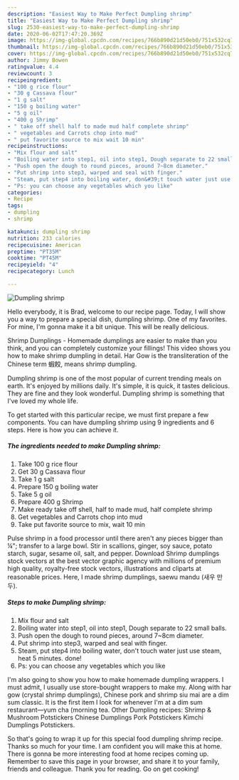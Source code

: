 ```yaml
---
description: "Easiest Way to Make Perfect Dumpling shrimp"
title: "Easiest Way to Make Perfect Dumpling shrimp"
slug: 2530-easiest-way-to-make-perfect-dumpling-shrimp
date: 2020-06-02T17:47:20.369Z
image: https://img-global.cpcdn.com/recipes/766b890d21d50eb0/751x532cq70/dumpling-shrimp-recipe-main-photo.jpg
thumbnail: https://img-global.cpcdn.com/recipes/766b890d21d50eb0/751x532cq70/dumpling-shrimp-recipe-main-photo.jpg
cover: https://img-global.cpcdn.com/recipes/766b890d21d50eb0/751x532cq70/dumpling-shrimp-recipe-main-photo.jpg
author: Jimmy Bowen
ratingvalue: 4.4
reviewcount: 3
recipeingredient:
- "100 g rice flour"
- "30 g Cassava flour"
- "1 g salt"
- "150 g boiling water"
- "5 g oil"
- "400 g Shrimp"
- " take off shell half to made mud half complete shrimp"
- " vegetables and Carrots chop into mud"
- " put favorite source to mix wait 10 min"
recipeinstructions:
- "Mix flour and salt"
- "Boiling water into step1, oil into step1, Dough separate to 22 small balls."
- "Push open the dough to round pieces, around 7~8cm diameter."
- "Put shrimp into step3, warped and seal with finger."
- "Steam, put step4 into boiling water, don&#39;t touch water just use steam, heat 5 minutes. done!"
- "Ps: you can choose any vegetables which you like"
categories:
- Recipe
tags:
- dumpling
- shrimp

katakunci: dumpling shrimp 
nutrition: 233 calories
recipecuisine: American
preptime: "PT35M"
cooktime: "PT45M"
recipeyield: "4"
recipecategory: Lunch

---
```



![Dumpling shrimp](https://img-global.cpcdn.com/recipes/766b890d21d50eb0/751x532cq70/dumpling-shrimp-recipe-main-photo.jpg)

Hello everybody, it is Brad, welcome to our recipe page. Today, I will show you a way to prepare a special dish, dumpling shrimp. One of my favorites. For mine, I'm gonna make it a bit unique. This will be really delicious.

Shrimp Dumplings - Homemade dumplings are easier to make than you think, and you can completely customize your fillings! This video shows you how to make shrimp dumpling in detail. Har Gow is the transliteration of the Chinese term 蝦餃, means shrimp dumpling.

Dumpling shrimp is one of the most popular of current trending meals on earth. It's enjoyed by millions daily. It's simple, it is quick, it tastes delicious. They are fine and they look wonderful. Dumpling shrimp is something that I've loved my whole life.


To get started with this particular recipe, we must first prepare a few components. You can have dumpling shrimp using 9 ingredients and 6 steps. Here is how you can achieve it.

<!--inarticleads1-->

##### The ingredients needed to make Dumpling shrimp:

1. Take 100 g rice flour
1. Get 30 g Cassava flour
1. Take 1 g salt
1. Prepare 150 g boiling water
1. Take 5 g oil
1. Prepare 400 g Shrimp
1. Make ready  take off shell, half to made mud, half complete shrimp
1. Get  vegetables and Carrots chop into mud
1. Take  put favorite source to mix, wait 10 min


Pulse shrimp in a food processor until there aren&#39;t any pieces bigger than ¼&#34;; transfer to a large bowl. Stir in scallions, ginger, soy sauce, potato starch, sugar, sesame oil, salt, and pepper. Download Shrimp dumplings stock vectors at the best vector graphic agency with millions of premium high quality, royalty-free stock vectors, illustrations and cliparts at reasonable prices. Here, I made shrimp dumplings, saewu mandu (새우 만두). 

<!--inarticleads2-->

##### Steps to make Dumpling shrimp:

1. Mix flour and salt
1. Boiling water into step1, oil into step1, Dough separate to 22 small balls.
1. Push open the dough to round pieces, around 7~8cm diameter.
1. Put shrimp into step3, warped and seal with finger.
1. Steam, put step4 into boiling water, don&#39;t touch water just use steam, heat 5 minutes. done!
1. Ps: you can choose any vegetables which you like


I&#39;m also going to show you how to make homemade dumpling wrappers. I must admit, I usually use store-bought wrappers to make my. Along with har gow (crystal shrimp dumplings), Chinese pork and shrimp siu mai are a dim sum classic. It is the first item I look for whenever I&#39;m at a dim sum restaurant—yum cha (morning tea. Other Dumpling recipes: Shrimp &amp; Mushroom Potstickers Chinese Dumplings Pork Potstickers Kimchi Dumplings Potstickers. 

So that's going to wrap it up for this special food dumpling shrimp recipe. Thanks so much for your time. I am confident you will make this at home. There is gonna be more interesting food at home recipes coming up. Remember to save this page in your browser, and share it to your family, friends and colleague. Thank you for reading. Go on get cooking!
